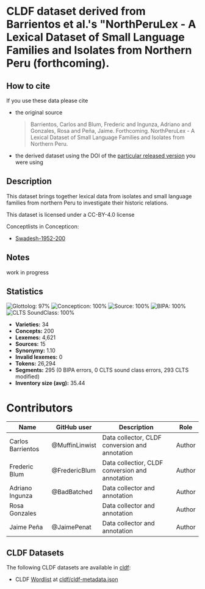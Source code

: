 # CLDF dataset derived from Barrientos et al.'s "NorthPeruLex - A Lexical Dataset of Small Language Families and Isolates from Northern Peru (forthcoming).

## How to cite

If you use these data please cite
- the original source
  > Barrientos, Carlos and Blum, Frederic and Ingunza, Adriano and Gonzales, Rosa and Peña, Jaime. Forthcoming. NorthPeruLex - A Lexical Dataset of Small Language Families and Isolates from Northern Peru.
- the derived dataset using the DOI of the [particular released version](../../releases/) you were using

## Description


This dataset brings together lexical data from isolates and small language families from northern Peru to investigate their historic relations.

This dataset is licensed under a CC-BY-4.0 license


Conceptlists in Concepticon:
- [Swadesh-1952-200](https://concepticon.clld.org/contributions/Swadesh-1952-200)
## Notes

work in progress


## Statistics


![Glottolog: 97%](https://img.shields.io/badge/Glottolog-97%25-green.svg "Glottolog: 97%")
![Concepticon: 100%](https://img.shields.io/badge/Concepticon-100%25-brightgreen.svg "Concepticon: 100%")
![Source: 100%](https://img.shields.io/badge/Source-100%25-brightgreen.svg "Source: 100%")
![BIPA: 100%](https://img.shields.io/badge/BIPA-100%25-brightgreen.svg "BIPA: 100%")
![CLTS SoundClass: 100%](https://img.shields.io/badge/CLTS%20SoundClass-100%25-brightgreen.svg "CLTS SoundClass: 100%")

- **Varieties:** 34
- **Concepts:** 200
- **Lexemes:** 4,621
- **Sources:** 15
- **Synonymy:** 1.10
- **Invalid lexemes:** 0
- **Tokens:** 26,294
- **Segments:** 295 (0 BIPA errors, 0 CLTS sound class errors, 293 CLTS modified)
- **Inventory size (avg):** 35.44

# Contributors

Name | GitHub user    | Description                                     | Role |
--- |----------------|-------------------------------------------------| --- |
Carlos Barrientos | @MuffinLinwist | Data collector, CLDF conversion and annotation  | Author
Frederic Blum | @FredericBlum  | Data collectior, CLDF conversion and annotation | Author
Adriano Ingunza | @BadBatched    | Data collector and annotation                   | Author
Rosa Gonzales |                | Data collector and annotation                   | Author
Jaime Peña | @JaimePenat    | Data collector and annotation                   | Author




## CLDF Datasets

The following CLDF datasets are available in [cldf](cldf):

- CLDF [Wordlist](https://github.com/cldf/cldf/tree/master/modules/Wordlist) at [cldf/cldf-metadata.json](cldf/cldf-metadata.json)